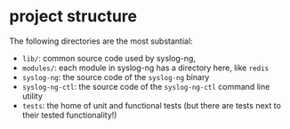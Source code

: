 # project structure

The following directories are the most substantial:

* `lib/`: common source code used by syslog-ng,
* `modules/`: each module in syslog-ng has a directory here, like `redis`
* `syslog-ng`: the source code of the `syslog-ng` binary
* `syslog-ng-ctl`: the source code of the `syslog-ng-ctl` command line utility
* `tests`: the home of unit and functional tests (but there are tests next to their tested functionality!)
